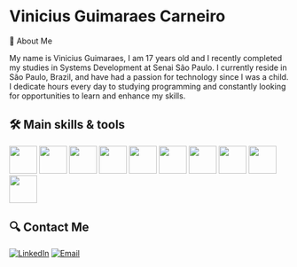 # Vinicius Guimaraes Carneiro

👋 About Me

My name is Vinicius Guimaraes, I am 17 years old and I recently completed my studies in Systems Development at Senai São Paulo. I currently reside in São Paulo, Brazil, and have had a passion for technology since I was a child. I dedicate hours every day to studying programming and constantly looking for opportunities to learn and enhance my skills.

## 🛠️ Main skills & tools
<img src="https://cdn.jsdelivr.net/gh/devicons/devicon/icons/typescript/typescript-original.svg" width="50" height="50" /> <img src="https://cdn.jsdelivr.net/gh/devicons/devicon/icons/php/php-original.svg" width="50" height="50" />  <img src="https://cdn.jsdelivr.net/gh/devicons/devicon/icons/nodejs/nodejs-original.svg" width="50" height="50" /> <img src="https://cdn.jsdelivr.net/gh/devicons/devicon/icons/react/react-original.svg" width="50" height="50" /> <img src="https://cdn.jsdelivr.net/gh/devicons/devicon/icons/tailwindcss/tailwindcss-plain.svg" width="50" height="50" /> <img src="https://cdn.jsdelivr.net/gh/devicons/devicon/icons/nextjs/nextjs-original.svg" width="50" height="50" /> <img src="https://cdn.jsdelivr.net/gh/devicons/devicon/icons/express/express-original.svg" width="50" height="50" /> <img src="https://cdn.jsdelivr.net/gh/devicons/devicon/icons/nestjs/nestjs-plain.svg" width="50" height="50" /> <img src="https://cdn.jsdelivr.net/gh/devicons/devicon/icons/linux/linux-original.svg" width="50" height="50"  /> <img src="https://cdn.jsdelivr.net/gh/devicons/devicon/icons/docker/docker-original.svg" width="50" height="50" />




## 🔍 Contact Me

[![LinkedIn](https://img.shields.io/badge/-LinkedIn-blue?style=flat-square&logo=Linkedin&logoColor=dark&link=https://www.linkedin.com/in/vinicius-guimar%C3%A3es-108483243/)](https://www.linkedin.com/in/vinicius-guimar%C3%A3es-108483243/)
[![Email](https://img.shields.io/badge/-Email-D14836?style=flat-square&logo=Gmail&logoColor=white&link=mailto:viniciusguimaraescarneiro@gmail.com)](mailto:viniciusguimaraescarneiro@gmail.com)
